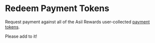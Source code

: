 # Redeem Payment Tokens

Request payment against all of the Asil Rewards user-collected [payment tokens](https://github.com/brave/brave-browser/wiki/Security-and-privacy-model-for-ad-confirmations).

Please add to it!
